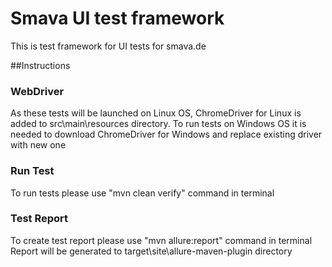 # Smava UI test framework
This is test framework for UI tests for smava.de


##Instructions
### WebDriver
As these tests will be launched on Linux OS, ChromeDriver for Linux is added to src\main\resources directory.
To run tests on Windows OS it is needed to download ChromeDriver for Windows and replace existing driver with new one

### Run Test
To run tests please use "mvn clean verify" command in terminal

### Test Report
To create test report please use "mvn allure:report" command in terminal
Report will be generated to target\site\allure-maven-plugin directory

